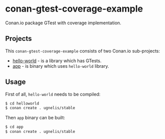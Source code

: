 # conan-gtest-coverage-example
Conan.io package GTest with coverage implementation.

## Projects
This `conan-gtest-coverage-example` consists of two Conan.io sub-projects:
* [hello-world](helloworld) - is a library which has GTests.
* [app](app) - is binary which uses `hello-world` library.

## Usage
First of all, `hello-world` needs to be compiled:
```bash
$ cd helloworld
$ conan create . ugnelis/stable
```

Then `app` binary can be built:
```bash
$ cd app
$ conan create . ugnelis/stable
```
